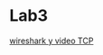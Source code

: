 # Lab3

[wireshark y video TCP](https://uniandes-my.sharepoint.com/:f:/g/personal/jp_hernandezr1_uniandes_edu_co/Eh_WVOE5p7FCnkS4gBjQgScBjsLWczxRA2IHSOo7McGNow?e=lUstYE)
